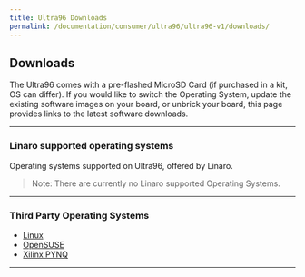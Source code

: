```yaml
---
title: Ultra96 Downloads
permalink: /documentation/consumer/ultra96/ultra96-v1/downloads/
---
```


## Downloads

The Ultra96 comes with a pre-flashed MicroSD Card (if purchased in a kit, OS can differ). If you would like to switch the Operating System, update the existing software images on your board, or unbrick your board, this page provides links to the latest software downloads.

***

### Linaro supported operating systems

Operating systems supported on Ultra96, offered by Linaro.

> Note: There are currently no Linaro supported Operating Systems.

***

### Third Party Operating Systems

- [Linux](linux.md)
- [OpenSUSE](https://en.opensuse.org/HCL:Ultra96)
- [Xilinx PYNQ](http://www.pynq.io/board.html)

***
